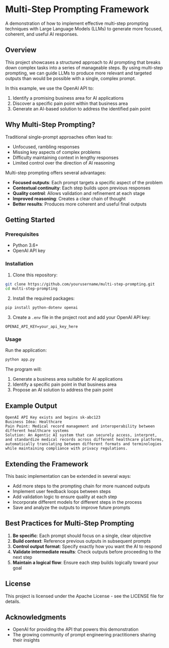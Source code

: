 # Multi-Step Prompting Framework

A demonstration of how to implement effective multi-step prompting techniques with Large Language Models (LLMs) to generate more focused, coherent, and useful AI responses.

## Overview

This project showcases a structured approach to AI prompting that breaks down complex tasks into a series of manageable steps. By using multi-step prompting, we can guide LLMs to produce more relevant and targeted outputs than would be possible with a single, complex prompt.

In this example, we use the OpenAI API to:
1. Identify a promising business area for AI applications
2. Discover a specific pain point within that business area
3. Generate an AI-based solution to address the identified pain point

## Why Multi-Step Prompting?

Traditional single-prompt approaches often lead to:
- Unfocused, rambling responses
- Missing key aspects of complex problems
- Difficulty maintaining context in lengthy responses
- Limited control over the direction of AI reasoning

Multi-step prompting offers several advantages:
- **Focused outputs**: Each prompt targets a specific aspect of the problem
- **Contextual continuity**: Each step builds upon previous responses
- **Quality control**: Allows validation and refinement at each stage
- **Improved reasoning**: Creates a clear chain of thought
- **Better results**: Produces more coherent and useful final outputs

## Getting Started

### Prerequisites

- Python 3.6+
- OpenAI API key

### Installation

1. Clone this repository:
```bash
git clone https://github.com/yourusername/multi-step-prompting.git
cd multi-step-prompting
```

2. Install the required packages:
```bash
pip install python-dotenv openai
```

3. Create a `.env` file in the project root and add your OpenAI API key:
```
OPENAI_API_KEY=your_api_key_here
```

### Usage

Run the application:
```bash
python app.py
```

The program will:
1. Generate a business area suitable for AI applications
2. Identify a specific pain point in that business area
3. Propose an AI solution to address the pain point

## Example Output

```
OpenAI API Key exists and begins sk-abc123
Business Idea: Healthcare
Pain Point: Medical record management and interoperability between different healthcare systems
Solution: An Agentic AI system that can securely access, interpret, and standardize medical records across different healthcare platforms, automatically translating between different formats and terminologies while maintaining compliance with privacy regulations.
```

## Extending the Framework

This basic implementation can be extended in several ways:
- Add more steps to the prompting chain for more nuanced outputs
- Implement user feedback loops between steps
- Add validation logic to ensure quality at each step
- Incorporate different models for different steps in the process
- Save and analyze the outputs to improve future prompts

## Best Practices for Multi-Step Prompting

1. **Be specific**: Each prompt should focus on a single, clear objective
2. **Build context**: Reference previous outputs in subsequent prompts
3. **Control output format**: Specify exactly how you want the AI to respond
4. **Validate intermediate results**: Check outputs before proceeding to the next step
5. **Maintain a logical flow**: Ensure each step builds logically toward your goal

## License

This project is licensed under the Apache License - see the LICENSE file for details.

## Acknowledgments

- OpenAI for providing the API that powers this demonstration
- The growing community of prompt engineering practitioners sharing their insights